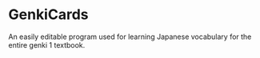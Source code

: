 # GenkiCards
An easily editable program used for learning Japanese vocabulary for the entire genki 1 textbook.
